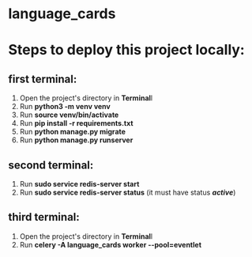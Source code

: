 # language_cards

# Steps to deploy this project locally:

## first terminal:
1. Open the project's directory in **Terminal**l 
2. Run **python3 -m venv venv**
3. Run **source venv/bin/activate**
4. Run **pip install -r requirements.txt**
5. Run **python manage.py migrate**
6. Run **python manage.py runserver**

## second terminal:
1. Run **sudo service redis-server start**
2. Run **sudo service redis-server status** (it must have status ***active***)

## third terminal:
1. Open the project's directory in **Terminal**l 
2. Run **celery -A language_cards worker --pool=eventlet**
